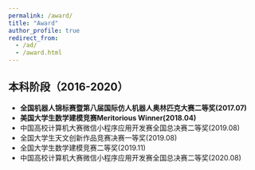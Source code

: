 ```yaml
---
permalink: /award/
title: "Award"
author_profile: true
redirect_from: 
  - /ad/
  - /award.html
---
```


## 本科阶段（2016-2020）
- **全国机器人锦标赛暨第八届国际仿人机器人奥林匹克大赛二等奖(2017.07)**
- **美国大学生数学建模竞赛Meritorious Winner(2018.04)**
- 中国高校计算机大赛微信小程序应用开发赛全国总决赛二等奖(2019.08)
- 全国大学生天文创新作品竞赛决赛一等奖(2019.08)
- 全国大学生数学建模竞赛二等奖(2019.11)
- 中国高校计算机大赛微信小程序应用开发赛全国总决赛二等奖(2020.08)
